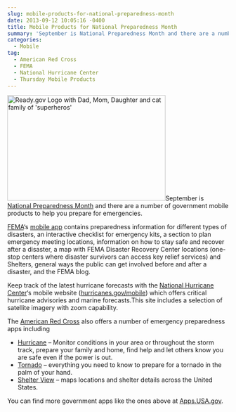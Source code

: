 ```yaml
---
slug: mobile-products-for-national-preparedness-month
date: 2013-09-12 10:05:16 -0400
title: Mobile Products for National Preparedness Month
summary: 'September is National Preparedness Month and there are a number of government mobile products to help you prepare for emergencies. FEMA&#8216;s mobile app contains preparedness information for different types of disasters, an interactive checklist for emergency kits, a section to plan emergency meeting locations, information on how to stay safe and recover after a disaster, a'
categories:
  - Mobile
tag:
  - American Red Cross
  - FEMA
  - National Hurricane Center
  - Thursday Mobile Products
---
```


[<img class="alignright  wp-image-120532" alt="Ready.gov Logo with Dad, Mom, Daughter and cat family of 'superheros'" src="https://s3.amazonaws.com/digitalgov/_legacy-img/2013/09/National_Preparedness_Month_2013_YouCanBeTheHero_600px-450x300.jpg" width="360" height="240" />](https://s3.amazonaws.com/digitalgov/_legacy-img/2013/09/National_Preparedness_Month_2013_YouCanBeTheHero_600px.jpg)September is [National Preparedness Month](http://www.ready.gov/) and there are a number of government mobile products to help you prepare for emergencies.

[FEMA](www.fema.gov)&#8216;s [mobile app](http://www.fema.gov/smartphone-app) contains preparedness information for different types of disasters, an interactive checklist for emergency kits, a section to plan emergency meeting locations, information on how to stay safe and recover after a disaster, a map with FEMA Disaster Recovery Center locations (one-stop centers where disaster survivors can access key relief services) and Shelters, general ways the public can get involved before and after a disaster, and the FEMA blog.

Keep track of the latest hurricane forecasts with the [National Hurricane Center](http://www.nhc.noaa.gov/)&#8216;s mobile website ([hurricanes.gov/mobile](http://hurricanes.gov/mobile)) which offers critical hurricane advisories and marine forecasts.This site includes a selection of satellite imagery with zoom capability.

The [American Red Cross](http://www.redcross.org/) also offers a number of emergency preparedness apps including

  * [Hurricane](http://apps.usa.gov/hurricane-by-american-red-cross.shtml) &#8211; Monitor conditions in your area or throughout the storm track, prepare your family and home, find help and let others know you are safe even if the power is out.
  * [Tornado](http://apps.usa.gov/tornado-app.shtml) &#8211; everything you need to know to prepare for a tornado in the palm of your hand.
  * [Shelter View](http://apps.usa.gov/american-red-cross-shelter-view.shtml) &#8211; maps locations and shelter details across the United States.

You can find more government apps like the ones above at [Apps.USA.gov](http://apps.usa.gov/).